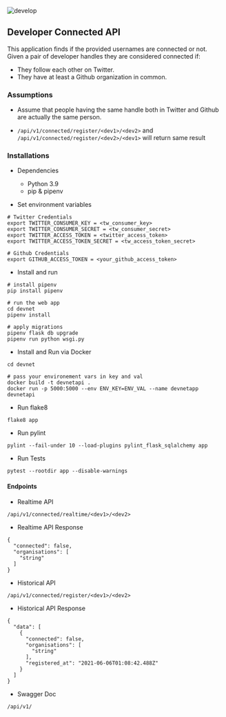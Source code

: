![develop](https://github.com/mrinmoyghosal/devnet/actions/workflows/ci.yml/badge.svg)

## Developer Connected API

This application finds if the provided usernames are connected or not. 
Given a pair of developer handles they are considered connected if:
* They follow each other on Twitter.
* They have at least a Github organization in common.

### Assumptions
* Assume that people having the same handle both in Twitter and Github are actually the same
person. 

*  `/api/v1/connected/register/<dev1>/<dev2>` and `/api/v1/connected/register/<dev2>/<dev1>` will return same result


### Installations


* Dependencies
   * Python 3.9
   * pip & pipenv
   
* Set environment variables
```shell script
# Twitter Credentials
export TWITTER_CONSUMER_KEY = <tw_consumer_key>
export TWITTER_CONSUMER_SECRET = <tw_consumer_secret>
export TWITTER_ACCESS_TOKEN = <twitter_access_token>
export TWITTER_ACCESS_TOKEN_SECRET = <tw_access_token_secret>

# Github Credentials
export GITHUB_ACCESS_TOKEN = <your_github_access_token>
```
   
* Install and run
```shell script
# install pipenv
pip install pipenv

# run the web app
cd devnet
pipenv install

# apply migrations
pipenv flask db upgrade 
pipenv run python wsgi.py
```

* Install and Run via Docker
```shell script
cd devnet

# pass your environement vars in key and val
docker build -t devnetapi .
docker run -p 5000:5000 --env ENV_KEY=ENV_VAL --name devnetapp devnetapi 
```

* Run flake8 
```
flake8 app
```

* Run pylint 
```
pylint --fail-under 10 --load-plugins pylint_flask_sqlalchemy app
```
* Run Tests 
```
pytest --rootdir app --disable-warnings
```

#### Endpoints

- Realtime API
```
/api/v1/connected/realtime/<dev1>/<dev2>
```
- Realtime API Response
```
{
  "connected": false,
  "organisations": [
    "string"
  ]
}
```

- Historical API

```
/api/v1/connected/register/<dev1>/<dev2>
```
- Historical API Response
```
{
  "data": [
    {
      "connected": false,
      "organisations": [
        "string"
      ],
      "registered_at": "2021-06-06T01:08:42.488Z"
    }
  ]
}
```

- Swagger Doc
```
/api/v1/
```

